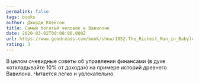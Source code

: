 ```yaml
---
permalink: false
tags: books
author: Джордж Клейсон
title: Самый богатый человек в Вавилоне
date: 2020-03-02T00:00:00.000Z
url: https://www.goodreads.com/book/show/1052.The_Richest_Man_in_Babylon
rating: 3
---
```

В целом очевидные советы об управлении финансами (в духе «откладывайте 10% от дохода») на примере историй древнего Вавилона. Читается легко и увлекательно.
